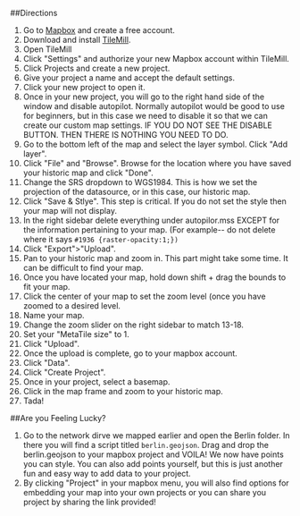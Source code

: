 ##Directions
1.  Go to [Mapbox](https://www.mapbox.com/) and create a free account.
2.  Download and install [TileMill](https://www.mapbox.com/tilemill/).
3.  Open TileMill
4.  Click "Settings" and authorize your new Mapbox account within TileMill.
5.  Click Projects and create a new project.
6.  Give your project a name and accept the default settings.
7.  Click your new project to open it.
8.  Once in your new project, you will go to the right hand side of the window and disable autopilot.  Normally autopilot would be good to use for beginners, but in this case we need to disable it so that we can create our custom map settings. IF YOU DO NOT SEE THE DISABLE BUTTON. THEN THERE IS NOTHING YOU NEED TO DO.
9.  Go to the bottom left of the map and select the layer symbol.  Click "Add layer".
10. Click "File" and "Browse".  Browse for the location where you have saved your historic map and click "Done".
11. Change the SRS dropdown to WGS1984.  This is how we set the projection of the datasource, or in this case, our historic map.  
12. Click "Save & Stlye".  This step is critical.  If you do not set the style then your map will not display.
13. In the right sidebar delete everything under autopilor.mss EXCEPT for the information pertaining to your map.  (For example-- do not delete where it says ``` #1936 {raster-opacity:1;}) ```
14. Click "Export">"Upload".
15. Pan to your historic map and zoom in.  This part might take some time.  It can be difficult to find your map.  
16. Once you have located your map, hold down shift + drag the bounds to fit your map.
17. Click the center of your map to set the zoom level (once you have zoomed to a desired level.
18. Name your map.
19. Change the zoom slider on the right sidebar to match 13-18.
20. Set your "MetaTile size" to 1.
21. Click "Upload".
22. Once the upload is complete, go to your mapbox account.
23. Click "Data".
24. Click "Create Project".
25. Once in your project, select a basemap.
26. Click in the map frame and zoom to your historic map.
27. Tada!

##Are you Feeling Lucky?
1.  Go to the network dirve we mapped earlier and open the Berlin folder.  In there you will find a script titled ```berlin.geojson```.  Drag and drop the berlin.geojson to your mapbox project and VOILA!  We now have points you can style.  You can also add points yourself, but this is just another fun and easy way to add data to your project.
2.  By clicking "Project" in your mapbox menu, you will also find options for embedding your map into your own projects or you can share you project by sharing the link provided!
